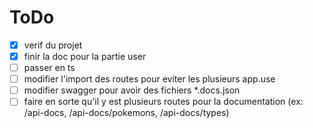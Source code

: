 # ToDo

-   [x] verif du projet
-   [x] finir la doc pour la partie user
-   [ ] passer en ts
-   [ ] modifier l'import des routes pour eviter les plusieurs app.use
-   [ ] modifier swagger pour avoir des fichiers \*.docs.json
-   [ ] faire en sorte qu'il y est plusieurs routes pour la documentation (ex: /api-docs, /api-docs/pokemons, /api-docs/types)
